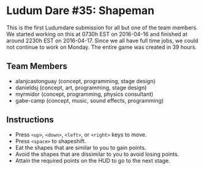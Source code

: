 # Ludum Dare #35: Shapeman

This is the first Ludumdare submission for all but one of the team members. We started working on this at 0730h EST on 2016-04-16 and finished at around 2230h EST on 2016-04-17. Since we all have full time jobs, we could not continue to work on Monday. The entire game was created in 39 hours.

## Team Members
* alanjcastonguay (concept, programming, stage design)
* danieldsj (concept, art, programming, stage design)
* myrmidor (concept, programming, physics consultant)
* gabe-camp (concept, music, sound effects, programming)

## Instructions
* Press ``<up>``, ``<down>``, ``<left>``, or ``<right>`` keys to move.
* Press ``<space>`` to shapeshift.
* Eat the shapes that are similar to you to gain points.
* Avoid the shapes that are dissimilar to you to avoid losing points.
* Attain the required points on the HUD to go to the next stage. 
